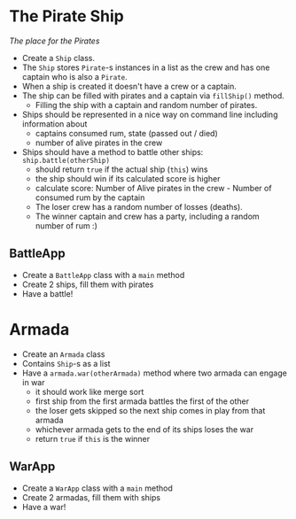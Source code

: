 # The Pirate Ship
*The place for the Pirates*

- Create a `Ship` class.
- The `Ship` stores `Pirate`-s instances in a list as the crew and has one captain who is also a `Pirate`.
- When a ship is created it doesn't have a crew or a captain.
- The ship can be filled with pirates and a captain via `fillShip()` method.
    - Filling the ship with a captain and random number of pirates.
- Ships should be represented in a nice way on command line including information about
    - captains consumed rum, state (passed out / died)
    - number of alive pirates in the crew
- Ships should have a method to battle other ships: `ship.battle(otherShip)`
    - should return `true` if the actual ship (`this`) wins
    - the ship should win if its calculated score is higher
    - calculate score: Number of Alive pirates in the crew - Number of consumed rum by the captain
    - The loser crew has a random number of losses (deaths).
    - The winner captain and crew has a party, including a random number of rum :)

## BattleApp
- Create a `BattleApp` class with a `main` method
- Create 2 ships, fill them with pirates
- Have a battle!

# Armada
- Create an `Armada` class
- Contains `Ship`-s as a list
- Have a `armada.war(otherArmada)` method where two armada can engage in war
    - it should work like merge sort
    - first ship from the first armada battles the first of the other
    - the loser gets skipped so the next ship comes in play from that armada
    - whichever armada gets to the end of its ships loses the war
    - return `true` if `this` is the winner

## WarApp
- Create a `WarApp` class with a `main` method
- Create 2 armadas, fill them with ships
- Have a war!
